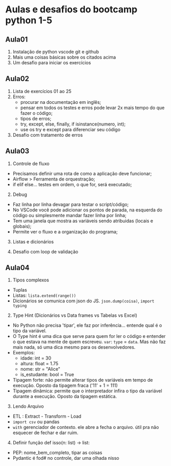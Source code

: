 # Aulas e desafios do bootcamp python 1-5
## Aula01
1. Instalação de python vscode git e github
2. Mais uma coisas básicas sobre os citados acima
3. Um desafio para iniciar os exercícios
## Aula02
1. Lista de exercícios 01 ao 25
2. Erros:
    - procurar na documentação em inglês;
    - pensar em todos os testes e erros pode levar 2x mais tempo do que fazer o código;
    - tipos de erros;
    - try, except, else, finally, if isinstance(numero, int);
    - use os try e except para diferenciar seu código
3. Desafio com tratamento de erros
## Aula03
1. Controle de fluxo
* Precisamos definir uma rota de como a aplicação deve funcionar;
* Airflow > Ferramenta de orquestração;
* if elif else... testes em ordem, o que for, será executado;

2. Debug
* Faz linha por linha devagar para testar o script/código;
* No VSCode você pode adicionar os pontos de parada, na esquerda do código ou simplesmente mandar fazer linha por linha;
* Tem uma janela que mostra as variáveis sendo atribuidas (locais e globais);
* Permite ver o fluxo e a organização do programa;

3. Listas e dicionários

4. Desafio com loop de validação
## Aula04 
1. Tipos complexos
* Tuplas
* Listas: `lista.extend(range())`
* Dicionários se comunica com json do JS. `json.dump(coisa)`, `import typing`

2. Type Hint (Dicionários vs Data frames vs Tabelas vs Excel)
* No Python não precisa 'tipar', ele faz por inferência... entende qual é o tipo da variável.
* O Type hint é uma dica que serve para quem for ler o código e entender o que estava na mente de quem escreveu. `var`: `type` = `data`. Mas não faz mais nada, só uma dica mesmo para os desenvolvedores.
* Exemplos:
    - idade: int = 30
    - altura: float = 1.75
    - nome: str = "Alice"
    - is_estudante: bool = True
* Tipagem forte: não permite alterar tipos de variáveis em tempo de execução. Oposto da tipagem fraca ('11' + 1 = 111)
* Tipagem dinâmica: permite que o interpretador infira o tipo da variável durante a execução. Oposto da tipagem estática.

3. Lendo Arquivo
* ETL : Extract - Transform - Load
* `import csv` ou pandas
* `with` gerenciador de contexto. ele abre a fecha o arquivo. útil pra não esquecer de fechar e dar ruim.

4. Definir função
def isso(n: list) -> list:
* PEP: nome_bem_completo, tipar as coisas
* Pydantic é fod# no controle, dar uma olhada nisso
